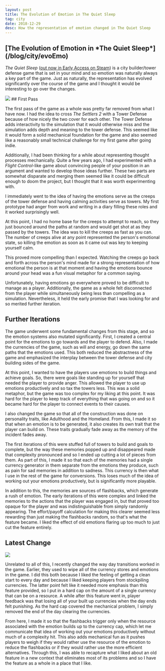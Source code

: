 ```yaml
---
layout: post
title: The Evolution of Emotion in The Quiet Sleep
tag: city
date: 2018-12-29
desc: How the representation of emotion changed in The Quiet Sleep
---
```

<h2>[The Evolution of Emotion in *The Quiet Sleep*](/blog/city/evoEmo)</h2>

*The Quiet Sleep* ([out now in Early Access on Steam](http://store.steampowered.com/app/724510/The_Quiet_Sleep/)) is a city builder/tower defense game that is set in your mind and so emotion was naturally always a key part of the game. Just as naturally, the representation has evolved significantly over the course of the game and I thought it would be interesting to go over the changes.

<img src="/blogImages/tqs_shareExperience.png" />
## First Pass

The first pass of the game as a whole was pretty far removed from what I have now. I had the idea to cross *The Settlers 2* with a Tower Defense because of how nicely the two cover for each other. The Tower Defense adds interactivity to the simulation that it would otherwise miss and the simulation adds depth and meaning to the tower defense. This seemed like it would form a solid mechanical foundation for the game and also seemed like a reasonably small technical challenge for my first game after going indie.


Additionally, I had been thinking for a while about representing thought processes mechanically. Quite a few years ago, I had experimented with a *Flight Control*-like game about convincing people of your position in an argument and wanted to develop those ideas further. These two parts are somewhat disparate and merging them seemed like it could be difficult enough to doom the project, but I thought that it was worth experimenting with.


I immediately went to the idea of having the emotions serve as the creeps of the tower defense and having calming activities serve as towers. My first prototype had anger from work and writing in a diary filling these roles and it worked surprisingly well.


At this point, I had no home base for the creeps to attempt to reach, so they just bounced around the paths at random and would get shot at as they passed by the towers. The idea was to kill the creeps as fast as you can. The number of creeps alive at any point represented the person's emotional state, so killing the emotion as soon as it came out was key to keeping yourself calm.


This proved more compelling than I expected. Watching the creeps go back and forth across the person's mind made for a strong representation of how emotional the person is at that moment and having the emotions bounce around your head was a fun visual metaphor for a common saying.


Unfortunately, having emotions go everywhere proved to be difficult to manage as a player. Additionally, the game as a whole felt disconnected from the player while simultaneously being less than compelling as a simulation. Nevertheless, it held the early promise that I was looking for and so merited further iteration.

## Further Iterations

The game underwent some fundamental changes from this stage, and so the emotion systems also mutated significantly. First, I created a central point for the emotions to go towards and the player to defend. Also, I made the currencies of the game, such as will and energy, go down the same paths that the emotions used. This both reduced the abstractness of the game and emphasized the interplay between the tower defense and city building sides of the game.


At this point, I wanted to have the players use emotions to build things and achieve goals. So, there were goals like standing up for yourself that needed the player to provide anger. This allowed the player to use up emotions productively and so tax the towers less. This was a solid metaphor, but the game was too complex for my liking at this point. It was hard for the player to keep track of everything that was going on and so it became hard for the player to connect events to their causes.


I also changed the game so that all of the construction was done on personality traits, like Adulthood and the Homeland. From this, I made it so that when an emotion is to be generated, it also creates its own trait that the player can build on. These traits gradually fade away as the memory of the incident fades away.


The first iterations of this were stuffed full of towers to build and goals to complete, but the way these memories popped up and disappeared made that complexity pronounced and so I ended up cutting a lot of pieces from them. As part of this, I made it so that each of the memories had a single currency generator in them separate from the emotions they produce, such as pain for sad memories in addition to sadness. This currency is then what I use in the rest of the game for conversions. This loses much of the idea of working out your emotions productively, but is significantly more playable.


In addition to this, the memories are sources of flashbacks, which generate a rush of emotion. The early iterations of this were complex and linked the memories to the actions that the player was engaged in, but that proved too opaque for the player and was indistinguishable from simply randomly appearing. The effort/payoff calculation for making this clearer seemed less rewarding than just making the flashbacks random, so that's what the feature became. I liked the effect of old emotions flaring up too much to just cut the feature entirely.

## Latest Change
<img src="/blogImages/tqs_emotion.png" />

Unrelated to all of this, I recently changed the way day transitions worked in the game. Earlier, they used to wipe all of the currency stores and emotions in the game. I did this both because I liked the feeling of getting a clean start to every day and because I liked keeping players from stockpiling currencies. The latter point felt like it needed more emphasis than this feature provided, so I put in a hard cap on the amount of a single currency that can be on a resource. A while after this feature went in, player feedback was that losing all of your built up currencies when the day ends felt punishing. As the hard cap covered the mechanical problem, I simply removed the end of the day clearing the currencies.


From here, I made it so that the flashbacks trigger only when the resource associated with the emotion builds up to the currency cap, which let me communicate that idea of working out your emotions productively without much of a complexity hit. This also adds mechanical fun as it pushes players to weigh if they would rather use the resource of the emotion to reduce the flashbacks or if they would rather use the more efficient alternatives. Through this, I was able to recapture what I liked about an old feature in a new context that eliminates most of its problems and so I have the feature as a whole in a place that I like.

